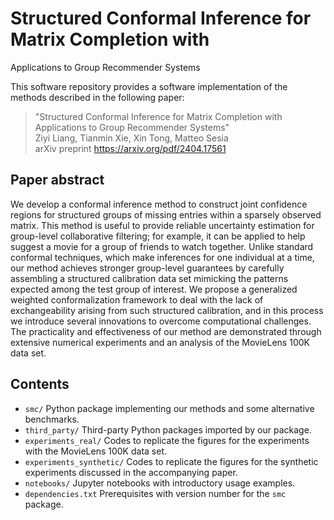 # Structured Conformal Inference for Matrix Completion with
Applications to Group Recommender Systems

This software repository provides a software implementation of the methods described in the following paper:
>"Structured Conformal Inference for Matrix Completion with Applications to Group Recommender Systems"\
>Ziyi Liang, Tianmin Xie, Xin Tong, Matteo Sesia\
>arXiv preprint <https://arxiv.org/pdf/2404.17561>


## Paper abstract
We develop a conformal inference method to construct joint confidence regions for structured groups of missing entries within a sparsely observed matrix. This method is useful to
provide reliable uncertainty estimation for group-level collaborative filtering; for example, it
can be applied to help suggest a movie for a group of friends to watch together. Unlike standard conformal techniques, which make inferences for one individual at a time, our method
achieves stronger group-level guarantees by carefully assembling a structured calibration data
set mimicking the patterns expected among the test group of interest. We propose a generalized weighted conformalization framework to deal with the lack of exchangeability arising from
such structured calibration, and in this process we introduce several innovations to overcome
computational challenges. The practicality and effectiveness of our method are demonstrated
through extensive numerical experiments and an analysis of the MovieLens 100K data set.

## Contents
 - `smc/` Python package implementing our methods and some alternative benchmarks.
 - `third_party/` Third-party Python packages imported by our package.
 - `experiments_real/` Codes to replicate the figures for the experiments with the MovieLens 100K data set.
 - `experiments_synthetic/` Codes to replicate the figures for the synthetic experiments discussed in the accompanying paper.
 - `notebooks/` Jupyter notebooks with introductory usage examples.
 - `dependencies.txt` Prerequisites with version number for the `smc` package.
